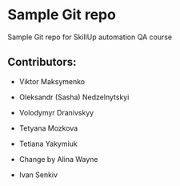 # Sample Git repo

Sample Git repo for SkillUp automation QA course

## Contributors: 

- Viktor Maksymenko

- Oleksandr (Sasha) Nedzelnytskyi

- Volodymyr Dranivskyy

- Tetyana Mozkova


- Tetiana Yakymiuk

- Change by Alina Wayne

- Ivan Senkiv
